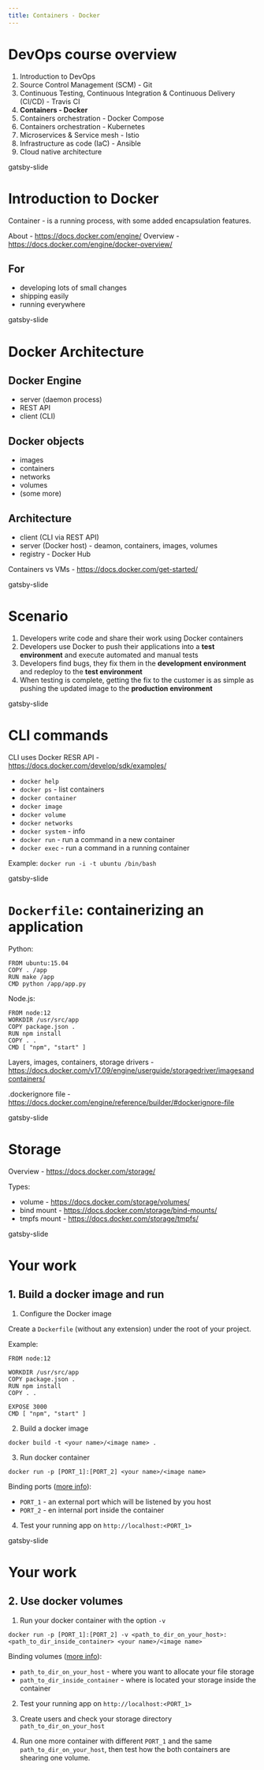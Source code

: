 ```yaml
---
title: Containers - Docker
---
```


# DevOps course overview

1. Introduction to DevOps
2. Source Control Management (SCM) - Git
3. Continuous Testing, Continuous Integration & Continuous Delivery (CI/CD) - Travis CI
4. **Containers - Docker**
5. Containers orchestration - Docker Compose
6. Containers orchestration - Kubernetes
7. Microservices & Service mesh - Istio
8. Infrastructure as code (IaC) - Ansible
9. Cloud native architecture

gatsby-slide

# Introduction to Docker

Container - is a running process, with some added encapsulation features.

About - https://docs.docker.com/engine/
Overview - https://docs.docker.com/engine/docker-overview/

## For

- developing lots of small changes
- shipping easily
- running everywhere

gatsby-slide

# Docker Architecture

## Docker Engine

- server (daemon process)
- REST API
- client (CLI)

## Docker objects

- images
- containers
- networks
- volumes
- (some more)

## Architecture
- client (CLI via REST API)
- server (Docker host) - deamon, containers, images, volumes
- registry - Docker Hub

Containers vs VMs - https://docs.docker.com/get-started/

gatsby-slide

# Scenario
1. Developers write code and share their work using Docker containers
2. Developers use Docker to push their applications into a **test environment** and execute automated and manual tests
3. Developers find bugs, they fix them in the **development environment** and redeploy to the **test environment**
4. When testing is complete, getting the fix to the customer is as simple as pushing the updated image to the **production environment**

gatsby-slide

# CLI commands

CLI uses Docker RESR API - https://docs.docker.com/develop/sdk/examples/

- `docker help`
- `docker ps` - list containers
- `docker container`
- `docker image`
- `docker volume`
- `docker networks`
- `docker system` - info
- `docker run` - run a command in a new container
- `docker exec` - run a command in a running container

Example: `docker run -i -t ubuntu /bin/bash`

gatsby-slide

# `Dockerfile`: containerizing an application

Python:
```
FROM ubuntu:15.04
COPY . /app
RUN make /app
CMD python /app/app.py
```

Node.js:
```
FROM node:12
WORKDIR /usr/src/app
COPY package.json .
RUN npm install
COPY . .
CMD [ "npm", "start" ]
```

Layers, images, containers, storage drivers - https://docs.docker.com/v17.09/engine/userguide/storagedriver/imagesandcontainers/

.dockerignore file - https://docs.docker.com/engine/reference/builder/#dockerignore-file

gatsby-slide

# Storage

Overview - https://docs.docker.com/storage/

Types:
- volume - https://docs.docker.com/storage/volumes/
- bind mount - https://docs.docker.com/storage/bind-mounts/
- tmpfs mount - https://docs.docker.com/storage/tmpfs/

gatsby-slide

# Your work

## 1. Build a docker image and run

1. Configure the Docker image

Create a `Dockerfile` (without any extension) under the root of your project.

Example:

```
FROM node:12

WORKDIR /usr/src/app
COPY package.json .
RUN npm install
COPY . .

EXPOSE 3000
CMD [ "npm", "start" ]

```

2. Build a docker image

```
docker build -t <your name>/<image name> .
```

3. Run docker container

```
docker run -p [PORT_1]:[PORT_2] <your name>/<image name>
```

Binding ports ([more info](https://runnable.com/docker/binding-docker-ports)):

- `PORT_1` - an external port which will be listened by you host
- `PORT_2` - en internal port inside the container

4. Test your running app on `http://localhost:<PORT_1>`

gatsby-slide


# Your work

## 2. Use docker volumes

1. Run your docker container with the option `-v`

```
docker run -p [PORT_1]:[PORT_2] -v <path_to_dir_on_your_host>:<path_to_dir_inside_container> <your name>/<image name>
```

Binding volumes ([more info](https://docs.docker.com/storage/bind-mounts/)):

- `path_to_dir_on_your_host` - where you want to allocate your file storage
- `path_to_dir_inside_container` - where is located your storage inside the container

2. Test your running app on `http://localhost:<PORT_1>`

3. Create users and check your storage directory `path_to_dir_on_your_host`

4. Run one more container with different `PORT_1` and the same `path_to_dir_on_your_host`, then test how the both containers are shearing one volume.
